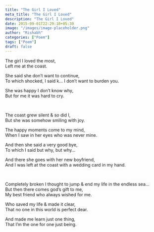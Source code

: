 ```yaml
---
title: "The Girl I Loved"
meta_title: "The Girl I Loved"
description: "The Girl I Loved"
date: 2015-09-01T22:29:10+05:30
image: "/images/image-placeholder.png"
author: "Rishabh"
categories: ["Poem"]
tags: ["Poem"]
draft: false
---
```



The girl I loved the most,<br>
Left me at the coast.

She said she don’t want to continue,<br>
To which shocked, I said k… I don’t want to burden you.

She was happy I don’t know why,<br>
But for me it was hard to cry.

<br>

The coast grew silent & so did I,<br>
But she was somehow smiling with joy.

The happy moments come to my mind,<br>
When I saw in her eyes who was never mine.

And then she said a very good bye,<br>
To which I said but why, but why...

And there she goes with her new boyfriend,<br>
And I was left at the coast with a wedding card in my hand.

<br>

Completely broken I thought to jump & end my life in the endless sea...<br>
But then there comes god’s gift to me,<br>
My best friend who always wished for me.

Who saved my life & made it clear,<br>
That no one in this world is perfect dear.

And made me learn just one thing,<br>
That I’m the one for one just being.
